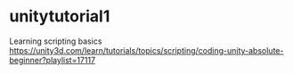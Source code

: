 # unitytutorial1
Learning scripting basics
https://unity3d.com/learn/tutorials/topics/scripting/coding-unity-absolute-beginner?playlist=17117
